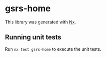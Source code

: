 # gsrs-home

This library was generated with [Nx](https://nx.dev).

## Running unit tests

Run `nx test gsrs-home` to execute the unit tests.
